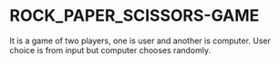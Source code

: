 # ROCK_PAPER_SCISSORS-GAME
It is a game of two players, one is user and another is computer. User choice is from input but computer chooses randomly.
